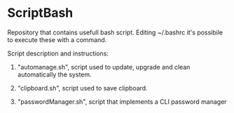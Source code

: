 # ScriptBash
Repository that contains usefull bash script. Editing ~/.bashrc it's possibile to execute these with a command.

Script description and instructions:

1) "automanage.sh", script used to update, upgrade and clean automatically the system.

2) "clipboard.sh", script used to save clipboard.

3) "passwordManager.sh", script that implements a CLI password manager